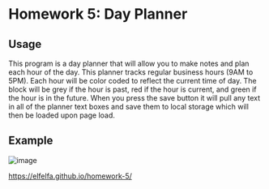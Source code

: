 # Homework 5: Day Planner

## Usage

This program is a day planner that will allow you to make notes and plan each hour of the day. This planner tracks regular business hours (9AM to 5PM). Each hour will be color coded to reflect the current time of day. The block will be grey if the hour is past, red if the hour is current, and green if the hour is in the future. When you press the save button it will pull any text in all of the planner text boxes and save them to local storage which will then be loaded upon page load.

## Example

![image](https://user-images.githubusercontent.com/16827480/230242524-d0923adc-bd3f-46f0-9e87-69d4eebe5daf.png)

https://elfelfa.github.io/homework-5/

